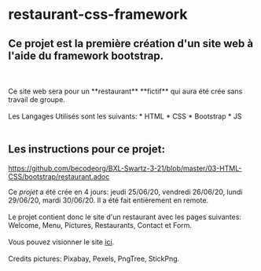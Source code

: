 # restaurant-css-framework

Ce projet est la première création d'un site web à l'aide du framework **bootstrap**.
-
<br>
<br>
Ce site web sera pour un **restaurant** **fictif** qui aura été crée sans travail de groupe.
<br>
<br>
Les Langages Utilisés sont les suivants: 
* HTML 
* CSS
  * Bootstrap
* JS
<br>
<br>

Les instructions pour ce projet:
----
https://github.com/becodeorg/BXL-Swartz-3-21/blob/master/03-HTML-CSS/bootstrap/restaurant.adoc
<br>

Ce *projet* a été crée en 4 jours: jeudi 25/06/20, vendredi 26/06/20, lundi 29/06/20, mardi 30/06/20.
Il a été fait entièrement en remote.
<br>
<br>
Le projet contient donc le site d'un restaurant avec les pages suivantes: Welcome, Menu, Pictures, Restaurants, Contact et Form.
<br>
<br>
Vous pouvez visionner le site [ici]().
<br>
<br>
Credits pictures:  Pixabay, Pexels, PngTree, StickPng.



